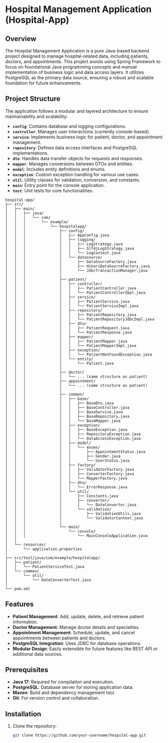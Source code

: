 # Hospital Management Application (Hospital-App)

## Overview
The Hospital Management Application is a pure Java-based backend project designed to manage hospital-related data, including patients, doctors, and appointments. This project avoids using Spring Framework to focus on foundational Java programming concepts and manual implementation of business logic and data access layers. It utilizes PostgreSQL as the primary data source, ensuring a robust and scalable foundation for future enhancements.

## Project Structure
The application follows a modular and layered architecture to ensure maintainability and scalability:
- **`config`**: Contains database and logging configurations.
- **`controller`**: Manages user interactions (currently console-based).
- **`service`**: Implements business logic for patient, doctor, and appointment management.
- **`repository`**: Defines data access interfaces and PostgreSQL implementations.
- **`dto`**: Handles data transfer objects for requests and responses.
- **`mapper`**: Manages conversions between DTOs and entities.
- **`model`**: Includes entity definitions and enums.
- **`exception`**: Custom exception handling for various use cases.
- **`util`**: Utility classes for validation, conversion, and constants.
- **`main`**: Entry point for the console application.
- **`test`**: Unit tests for core functionalities.
```
hospital-app/
├── src/
│   ├── main/
│   │   ├── java/
│   │   │   └── com/
│   │   │       └── example/
│   │   │           └── hospitalapp/
│   │   │               ├── config/
│   │   │               │   ├── AppConfig.java
│   │   │               │   ├── logging/
│   │   │               │   │   ├── LogStrategy.java
│   │   │               │   │   ├── Slf4jLogStrategy.java
│   │   │               │   │   └── LogContext.java
│   │   │               │   └── datasource/
│   │   │               │       ├── DataSourceFactory.java
│   │   │               │       ├── HikariDataSourceFactory.java
│   │   │               │       └── JdbcTransactionManager.java
│   │   │               │
│   │   │               ├── patient/
│   │   │               │   ├── controller/
│   │   │               │   │   ├── PatientController.java
│   │   │               │   │   └── PatientControllerImpl.java
│   │   │               │   ├── service/
│   │   │               │   │   ├── PatientService.java
│   │   │               │   │   └── PatientServiceImpl.java
│   │   │               │   ├── repository/
│   │   │               │   │   ├── PatientRepository.java
│   │   │               │   │   └── PatientRepositoryJdbcImpl.java
│   │   │               │   ├── dto/
│   │   │               │   │   ├── PatientRequest.java
│   │   │               │   │   └── PatientResponse.java
│   │   │               │   ├── mapper/
│   │   │               │   │   ├── PatientMapper.java
│   │   │               │   │   └── PatientMapperImpl.java
│   │   │               │   ├── exception/
│   │   │               │   │   └── PatientNotFoundException.java
│   │   │               │   └── entity/
│   │   │               │       └── Patient.java
│   │   │               │
│   │   │               ├── doctor/
│   │   │               │   └── ... (same structure as patient)
│   │   │               ├── appointment/
│   │   │               │   └── ... (same structure as patient)
│   │   │               │
│   │   │               ├── common/
│   │   │               │   ├── base/
│   │   │               │   │   ├── BaseDto.java
│   │   │               │   │   ├── BaseController.java
│   │   │               │   │   ├── BaseService.java
│   │   │               │   │   ├── BaseRepository.java
│   │   │               │   │   └── BaseMapper.java
│   │   │               │   ├── exception/
│   │   │               │   │   ├── BaseException.java
│   │   │               │   │   ├── RepositoryException.java
│   │   │               │   │   └── DataAccessException.java
│   │   │               │   ├── model/
│   │   │               │   │   └── enums/
│   │   │               │   │       ├── AppointmentStatus.java
│   │   │               │   │       ├── Gender.java
│   │   │               │   │       └── UserStatus.java
│   │   │               │   ├── factory/
│   │   │               │   │   ├── ValidatorFactory.java
│   │   │               │   │   ├── ConverterFactory.java
│   │   │               │   │   └── MapperFactory.java
│   │   │               │   ├── dto/
│   │   │               │   │   └── ErrorResponse.java
│   │   │               │   └── util/
│   │   │               │       ├── Constants.java
│   │   │               │       ├── converter/
│   │   │               │       │   └── DateConverter.java
│   │   │               │       └── validation/
│   │   │               │           ├── ValidationUtils.java
│   │   │               │           └── ValidatorContext.java
│   │   │               │
│   │   │               └── main/
│   │   │                   └── console/
│   │   │                       └── MainConsoleApplication.java
│   │
│   └── resources/
│       └── application.properties
│
├── src/test/java/com/example/hospitalapp/
│   ├── patient/
│   │   └── PatientServiceTest.java
│   └── common/
│       └── util/
│           └── DateConverterTest.java
│
└── pom.xml

```
## Features
- **Patient Management**: Add, update, delete, and retrieve patient information.
- **Doctor Management**: Manage doctor details and specialties.
- **Appointment Management**: Schedule, update, and cancel appointments between patients and doctors.
- **PostgreSQL Integration**: Uses JDBC for database operations.
- **Modular Design**: Easily extensible for future features like REST API or additional data sources.

## Prerequisites
- **Java 17**: Required for compilation and execution.
- **PostgreSQL**: Database server for storing application data.
- **Maven**: Build and dependency management tool.
- **Git**: For version control and collaboration.

## Installation
1. Clone the repository:
   ```bash
   git clone https://github.com/your-username/hospital-app.git
